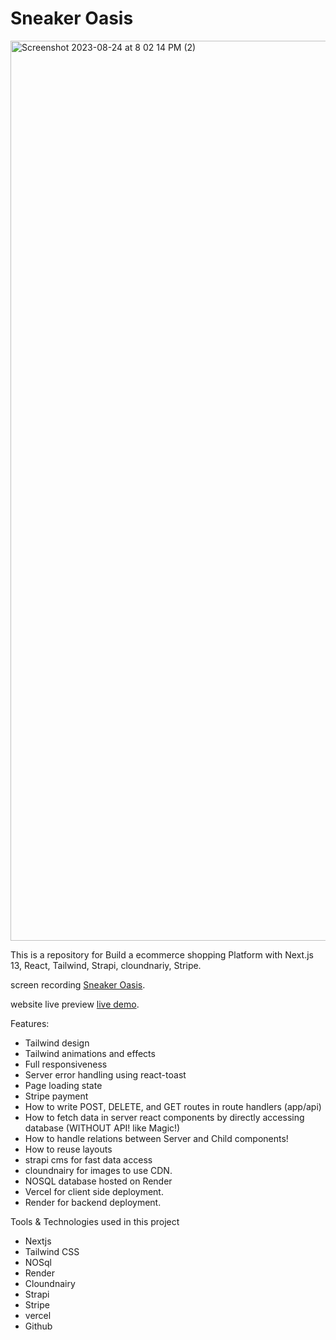 # Sneaker Oasis

<img width="1440" alt="Screenshot 2023-08-24 at 8 02 14 PM (2)" src="https://github.com/saikiranAnnam/sneakerOasis/assets/135786369/257e1432-7e69-4ca7-aa7c-ae42b9716210">

This is a repository for Build a ecommerce  shopping Platform with Next.js 13, React, Tailwind, Strapi, cloundnariy, Stripe.

screen recording [Sneaker Oasis](https://drive.google.com/file/d/14VE5JeJMWZp196PYxTXWRGEgCpJXCIPB/view?usp=sharing).

website live preview [live demo](https://sneakeroasis.vercel.app/).

Features:

- Tailwind design
- Tailwind animations and effects
- Full responsiveness
- Server error handling using react-toast
- Page loading state
- Stripe payment
- How to write POST, DELETE, and GET routes in route handlers (app/api)
- How to fetch data in server react components by directly accessing database (WITHOUT API! like Magic!)
- How to handle relations between Server and Child components!
- How to reuse layouts
- strapi cms for fast data access
- cloundnairy for images to use CDN. 
- NOSQL database hosted on Render
- Vercel for client side deployment. 
- Render for backend deployment. 

Tools & Technologies used in this project

* Nextjs
* Tailwind CSS 
* NOSql
* Render 
* Cloundnairy 
* Strapi 
* Stripe 
* vercel 
* Github
